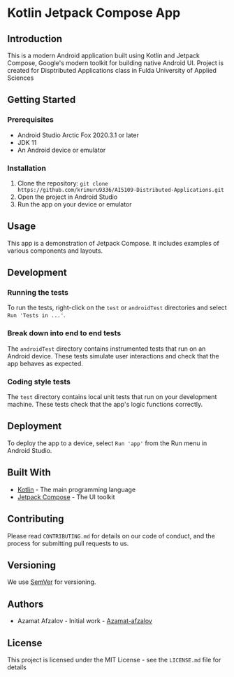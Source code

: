 # Kotlin Jetpack Compose App

## Introduction

This is a modern Android application built using Kotlin and Jetpack Compose, Google's modern toolkit for building native Android UI.
Project is created for Disptributed Applications class in Fulda University of Applied Sciences

## Getting Started

### Prerequisites

- Android Studio Arctic Fox 2020.3.1 or later
- JDK 11
- An Android device or emulator

### Installation

1. Clone the repository: `git clone https://github.com/krimuru9336/AI5109-Distributed-Applications.git`
2. Open the project in Android Studio
3. Run the app on your device or emulator

## Usage

This app is a demonstration of Jetpack Compose. It includes examples of various components and layouts.

## Development

### Running the tests

To run the tests, right-click on the `test` or `androidTest` directories and select `Run 'Tests in ...'`.

### Break down into end to end tests

The `androidTest` directory contains instrumented tests that run on an Android device. These tests simulate user interactions and check that the app behaves as expected.

### Coding style tests

The `test` directory contains local unit tests that run on your development machine. These tests check that the app's logic functions correctly.

## Deployment

To deploy the app to a device, select `Run 'app'` from the Run menu in Android Studio.

## Built With

- [Kotlin](https://kotlinlang.org/) - The main programming language
- [Jetpack Compose](https://developer.android.com/jetpack/compose) - The UI toolkit

## Contributing

Please read `CONTRIBUTING.md` for details on our code of conduct, and the process for submitting pull requests to us.

## Versioning

We use [SemVer](http://semver.org/) for versioning.

## Authors

- Azamat Afzalov - Initial work - [Azamat-afzalov](https://github.com/Azamat-afzalov)

## License

This project is licensed under the MIT License - see the `LICENSE.md` file for details
